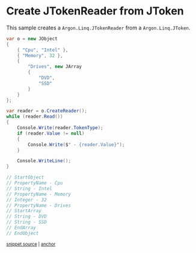 # Create JTokenReader from JToken

This sample creates a `Argon.Linq.JTokenReader` from a `Argon.Linq.JToken`.

<!-- snippet: CreateReader -->
<a id='snippet-createreader'></a>
```cs
var o = new JObject
{
    { "Cpu", "Intel" },
    { "Memory", 32 },
    {
        "Drives", new JArray
        {
            "DVD",
            "SSD"
        }
    }
};

var reader = o.CreateReader();
while (reader.Read())
{
    Console.Write(reader.TokenType);
    if (reader.Value != null)
    {
        Console.Write($" - {reader.Value}");
    }

    Console.WriteLine();
}

// StartObject
// PropertyName - Cpu
// String - Intel
// PropertyName - Memory
// Integer - 32
// PropertyName - Drives
// StartArray
// String - DVD
// String - SSD
// EndArray
// EndObject
```
<sup><a href='/src/Tests/Documentation/Samples/Linq/CreateReader.cs#L33-L70' title='Snippet source file'>snippet source</a> | <a href='#snippet-createreader' title='Start of snippet'>anchor</a></sup>
<!-- endSnippet -->

